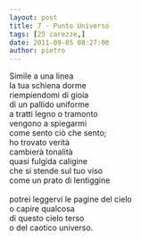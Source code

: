 ```yaml
---
layout: post
title: 7 - Punto Universo
tags: [25 carezze,]
date: 2011-09-05 08:27:00
author: pietro
---
```

<div dir="ltr" style="text-align: left">Simile a una linea<br/>la tua schiena dorme<br/>riempiendomi di gioia<br/>di un pallido uniforme<br/>a tratti legno o tramonto<br/>vengono a spiegarmi<br/>come sento ciò che sento;<br/>ho trovato verità<br/>cambierà tonalità<br/>quasi fulgida caligine<br/>che si stende sul tuo viso<br/>come un prato di lentiggine<br/><br/>potrei leggervi le pagine del cielo<br/>o capire qualcosa<br/>di questo cielo terso<br/>o del caotico universo.<br/>
